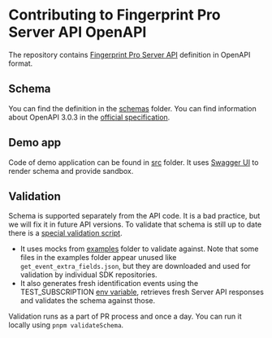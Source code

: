 # Contributing to Fingerprint Pro Server API OpenAPI

The repository contains [Fingerprint Pro Server API](https://dev.fingerprint.com/docs/server-api) definition in OpenAPI format.

## Schema

You can find the definition in the [schemas](/schemas) folder. You can find information about OpenAPI 3.0.3 in the [official specification](https://spec.openapis.org/oas/v3.0.3).

## Demo app

Code of demo application can be found in [src](src) folder. It uses [Swagger UI](https://github.com/swagger-api/swagger-ui) to render schema and provide sandbox.

## Validation

Schema is supported separately from the API code. It is a bad practice, but we will fix it in future API versions.
To validate that schema is still up to date there is a [special validation script](/bin/validateSchema.ts).

- It uses mocks from [examples](/examples) folder to validate against. Note that some files in the examples folder appear unused like `get_event_extra_fields.json`, but they are downloaded and used for validation by individual SDK repositories.
- It also generates fresh identification events using the TEST_SUBSCRIPTION [env variable](./.env.example), retrieves fresh Server API responses and validates the schema against those.

Validation runs as a part of PR process and once a day. You can run it locally using `pnpm validateSchema`.
